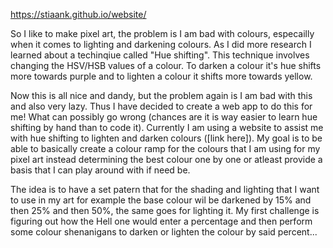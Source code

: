 https://stiaank.github.io/website/


So I like to make pixel art, the problem is I am bad with colours, especailly when it comes to lighting and darkening colours. As I did more research I learned about a techinqiue called "Hue shifting". This technique involves changing the HSV/HSB values of a colour. To darken a colour it's hue shifts more towards purple and to lighten a colour it shifts more towards yellow.

Now this is all nice and dandy, but the problem again is I am bad with this and also very lazy. Thus I have decided to create a web app to do this for me! What can possibly go wrong (chances are it is way easier to learn hue shifting by hand than to code it). Currently I am using a website to assist me with hue shifting to lighten and darken colours ([link here]). My goal is to be able to basically create a colour ramp for the colours that I am using for my pixel art instead determining the best colour one by one or atleast provide a basis that I can play around with if need be.

The idea is to have a set patern that for the shading and lighting that I want to use in my art for example the base colour wil be darkened by 15% and then 25% and then 50%, the same goes for lighting it. My first challenge is figuring out how the Hell one would enter a percentage and then perform some colour shenanigans to darken or lighten the colour by said percent... 

